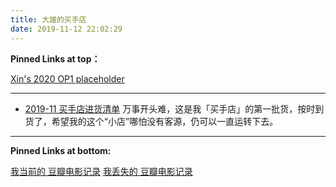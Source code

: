 ```yaml
---
title: 大雄的买手店
date: 2019-11-12 22:02:29
---
```


**Pinned Links at top：**

[Xin's 2020 OP1 placeholder](/)

-----

* [2019-11 买手店进货清单](/2019/12/11/inventory-2019-11/)
万事开头难，这是我「买手店」的第一批货，按时到货了，希望我的这个“小店”哪怕没有客源，仍可以一直运转下去。





-----

**Pinned Links at bottom:**

[我当前的 豆瓣电影记录](/movies) 
[我丢失的 豆瓣电影记录](/skip_render/lost-douban-account-movies.html)





